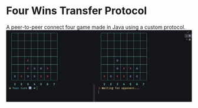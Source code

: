 # Four Wins Transfer Protocol
A peer-to-peer connect four game made in Java using a custom protocol.
![demo image](assets/DemoImage.png)
<!--![protocol](assets/Protocol.jpeg)-->
